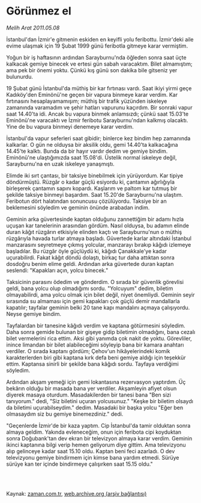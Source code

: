 # Görünmez el

*Melih Arat 2011.05.08*

<td class="columnist-detail">
<p>İstanbul'dan İzmir'e gitmenin eskiden en keyifli yolu feribottu. İzmir'deki aile evime ulaşmak için 19 Şubat 1999 günü feribotla gitmeye karar vermiştim.</p>
<p>
<div id="haberMetinDiv">
<p>Yoğun bir iş haftasının ardından Sarayburnu'nda öğleden sonra saat üçte kalkacak gemiye binecek ve ertesi gün sabah varacaktım. Bilet almamıştım; ama pek bir önemi yoktu. Çünkü kış günü son dakika bile gitseniz yer bulunurdu. 
<p>19 Şubat günü İstanbul'da müthiş bir kar fırtınası vardı. Saat ikiyi yirmi geçe Kadıköy'den Eminönü'ne geçen bir vapura binmeye karar verdim. Kar fırtınasını hesaplayamamışım; müthiş bir trafik yüzünden iskeleye zamanında varamadım ve şehir hatları vapurunu kaçırdım. Bir sonraki vapur saat 14.40'ta idi. Ancak bu vapura binmek anlamsızdı; çünkü saat 15.03'te Eminönü'ne varacaktı ve İzmir feribotu Sarayburnu'ndan kalkmış olacaktı. Yine de bu vapura binmeyi denemeye karar verdim. 
<p>İstanbul'da vapur seferleri saat gibidir; binlerce kez bindim hep zamanında kalkarlar. O gün ne olduysa bir aksilik oldu, gemi 14.40'ta kalkacağına 14.45'te kalktı. Bunda da bir hayır vardır dedim ve gemiye bindim. Eminönü'ne ulaştığımızda saat 15.08'di. Üstelik normal iskeleye değil, Sarayburnu'na en uzak iskeleye yanaşmıştı. 
<p>Elimde iki sırt çantası, bir taksiye binebilmek için yürüyordum. Kar tipiye döndürmüştü. Rüzgâr o kadar güçlü esiyordu ki, çantamın ağırlığıyla birleşerek çantamın sapını kopardı. Kaşlarım ve paltom kar tutmuş bir şekilde taksiye binmeyi başardım. Saat 15.20'de Sarayburnu'na ulaştım. Feribotun dört halatından sonuncusu çözülüyordu. Taksiye bir an beklemesini söyledim ve geminin önünde arabadan indim. 
<p>Geminin arka güvertesinde kaptan olduğunu zannettiğim bir adamı hızla uçuşan kar tanelerinin arasından gördüm. Nasıl olduysa, bu adamın elinde duran kâğıt rüzgârın etkisiyle elinden kaçtı ve Sarayburnu'nun o müthiş rüzgârıyla havada turlar atmaya başladı. Güvertede karlar altındaki İstanbul manzarasını seyretmeye çıkmış yolcular, manzarayı bırakıp kâğıdı izlemeye başladılar. Bu rüzgâr öyle güçlüydü ki, kâğıdı Çanakkale'ye kadar uçurabilirdi. Fakat kâğıt döndü dolaştı, birkaç tur daha attıktan sonra dosdoğru benim elime geldi. Ardından arka güvertede duran kaptan seslendi: "Kapakları açın, yolcu binecek." 
<p>Taksicinin parasını ödedim ve gönderdim. O sırada bir güvenlik görevlisi geldi, bana yolcu olup olmadığımı sordu. "Yolcuyum" dedim, biletim olmayabilirdi, ama yolcu olmak için bilet değil, niyet önemliydi. Geminin seyir sırasında su almaması için gemi kapakları çok güçlü demir mandallarla kapatılır; tayfalar geminin belki 20 tane kapı mandalını açmaya çalışıyordu. Neyse gemiye bindim. 
<p>Tayfalardan bir tanesine kâğıdı verdim ve kaptana götürmesini söyledim. Daha sonra gemide bulunan bir gişeye gidip biletimin olmadığını, bana cezalı bilet vermelerini rica ettim. Aksi gibi yanımda çok nakit de yoktu. Görevliler, inince limandan bir bilet alabileceğimi söyleyip bana bir kamara anahtarı verdiler. O sırada kaptanı gördüm; Çehov'un hikâyelerindeki komik karakterlerden biri gibi kaptana kırk defa beni gemiye aldığı için teşekkür ettim. Kaptansa sinirli bir şekilde bana kâğıdı sordu. Tayfaya verdiğimi söyledim.
<p>Ardından akşam yemeği için gemi lokantasına rezervasyon yaptırdım. Üç bekârın olduğu bir masada bana yer verdiler. Akşamleyin afiyet olsun diyerek masaya oturdum. Masadakilerden bir tanesi bana "Ben sizi tanıyorum." dedi, "Siz biletini uçuran yolcusunuz." "Keşke bir biletim olsaydı da biletimi uçurabilseydim." dedim. Masadaki bir başka yolcu "Eğer ben olmasaydım siz bu gemiye binemezdiniz." dedi. 
<p>"Geçenlerde İzmir'de bir kaza yaptım. Cip İstanbul'da tamir olduktan sonra almaya geldim. Yakında evleneceğim, onun için feribota cipi koyduktan sonra Doğubank'tan dev ekran bir televizyon almaya karar verdim. Geminin ikinci kaptanına bilgi verip hemen geliyorum diye gittim. Ama televizyonu alıp gelinceye kadar saat 15.10 oldu. Kaptan beni feci azarladı. O dev televizyonu gemiye bindirmem için kimse bana yardım etmedi. Sürüye sürüye kan ter içinde bindirmeye çalışırken saat 15.15 oldu." </p></p></p></p></p></p></p></p></p></div>
</p>


<p><br>
		 </br></p></td>

Kaynak: [zaman.com.tr](http://zaman.com.tr/yazar.do?yazino=1131516), [web.archive.org (arşiv bağlantısı)](http://web.archive.org/web/20110808203232/http://www.zaman.com.tr:80/yazar.do?yazino=1131516)
